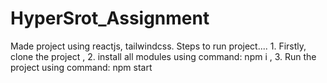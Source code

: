# HyperSrot_Assignment
Made project using reactjs, tailwindcss. Steps to run project.... 1. Firstly, clone the project  , 2. install all modules using command: npm i , 3. Run the project using command: npm start
